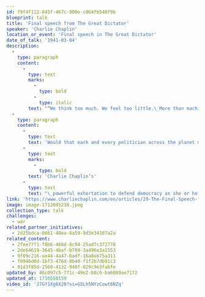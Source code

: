 ```yaml
---
id: f9f4f112-845f-467c-900e-c064fb540f9b
blueprint: talk
title: 'Final speech from The Great Dictator'
speaker: 'Charlie Chaplin'
location_or_event: 'Final speech in The Great Dictator'
date_of_talk: '1941-03-04'
description:
  -
    type: paragraph
    content:
      -
        type: text
        marks:
          -
            type: bold
          -
            type: italic
        text: "“We think too much. We feel too little.\_More than machines, we need\_humanity!”"
  -
    type: paragraph
    content:
      -
        type: text
        text: 'Would that each and every politician across the planet might well absorb '
      -
        type: text
        marks:
          -
            type: bold
        text: 'Charlie Chaplin’s'
      -
        type: text
        text: "\_powerful exhortation to defend democracy as she or he seeks to parse truth from falsehood, to put principle over personal gain, we the people over I the dictator. "
link: 'https://www.charliechaplin.com/en/articles/29-The-Final-Speech-from-The-Great-Dictator-'
image: image-1713045238.jpeg
collection_type: talk
challenges:
  - war
related_partner_initiatives:
  - 2d25bdca-0661-40ea-8a59-9d3e34107a2a
related_content:
  - 2fee77f1-f8b6-466d-8c94-25ad7c372778
  - 2de64619-3645-4baf-b709-3a496e3a1553
  - 9f09c216-ae44-4a47-badf-16a8ab75a311
  - f0946d8d-1bf3-476d-8b40-f1f2b7db91c3
  - 91d3f85d-1560-4132-940f-029c9e3fabfe
updated_by: 46c097c5-771c-49e2-b8c6-ba6009ae7172
updated_at: 1716550159
video_id: 'J7GY1Xg6X20?si=GSLh5NYzCowt6NZq'
---
```


